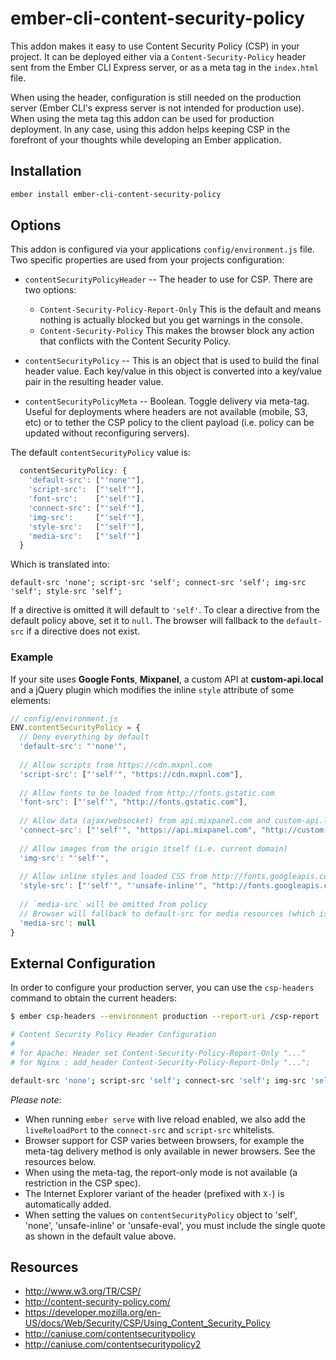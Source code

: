 # ember-cli-content-security-policy

This addon makes it easy to use Content Security Policy (CSP) in your project. It can be deployed either
via a `Content-Security-Policy` header sent from the Ember CLI Express server, or as a meta tag in the
`index.html` file.

When using the header, configuration is still needed on the production server (Ember CLI's express server 
is not intended for production use). When using the meta tag this addon can be used for production deployment.
In any case, using this addon helps keeping CSP in the forefront of your thoughts while developing an Ember application.

## Installation

```bash
ember install ember-cli-content-security-policy
```

## Options

This addon is configured via your applications `config/environment.js` file. Two specific properties are
used from your projects configuration:

* `contentSecurityPolicyHeader` -- The header to use for CSP. There are two options:
  - `Content-Security-Policy-Report-Only` This is the default and means nothing is actually blocked but you get warnings in the console.
  - `Content-Security-Policy` This makes the browser block any action that conflicts with the Content Security Policy.

* `contentSecurityPolicy` -- This is an object that is used to build the final header value. Each key/value
  in this object is converted into a key/value pair in the resulting header value.

* `contentSecurityPolicyMeta` -- Boolean. Toggle delivery via meta-tag. Useful for deployments where headers are not available (mobile, S3, etc) or to tether the CSP policy to the client payload (i.e. policy can be updated without reconfiguring servers).

The default `contentSecurityPolicy` value is:

```javascript
  contentSecurityPolicy: {
    'default-src': ["'none'"],
    'script-src':  ["'self'"],
    'font-src':    ["'self'"],
    'connect-src': ["'self'"],
    'img-src':     ["'self'"],
    'style-src':   ["'self'"],
    'media-src':   ["'self'"]
  }
```

Which is translated into:

```
default-src 'none'; script-src 'self'; connect-src 'self'; img-src 'self'; style-src 'self';
```

If a directive is omitted it will default to `'self'`. To clear a directive from the default policy above, set it to `null`. The browser will fallback to the `default-src` if a directive does not exist.

### Example

If your site uses **Google Fonts**, **Mixpanel**, a custom API at **custom-api.local** and a jQuery plugin which modifies the inline `style` attribute of some elements:

```javascript
// config/environment.js
ENV.contentSecurityPolicy = {
  // Deny everything by default
  'default-src': "'none'",
  
  // Allow scripts from https://cdn.mxpnl.com
  'script-src': ["'self'", "https://cdn.mxpnl.com"],
  
  // Allow fonts to be loaded from http://fonts.gstatic.com
  'font-src': ["'self'", "http://fonts.gstatic.com"],
  
  // Allow data (ajax/websocket) from api.mixpanel.com and custom-api.local
  'connect-src': ["'self'", "https://api.mixpanel.com", "http://custom-api.local"],
  
  // Allow images from the origin itself (i.e. current domain)
  'img-src': "'self'",
  
  // Allow inline styles and loaded CSS from http://fonts.googleapis.com
  'style-src': ["'self'", "'unsafe-inline'", "http://fonts.googleapis.com"],
  
  // `media-src` will be omitted from policy
  // Browser will fallback to default-src for media resources (which is to deny, see above).
  'media-src': null
}
```

## External Configuration

In order to configure your production server, you can use the `csp-headers` command to obtain
the current headers:

```bash
$ ember csp-headers --environment production --report-uri /csp-report

# Content Security Policy Header Configuration
#
# for Apache: Header set Content-Security-Policy-Report-Only "..."
# for Nginx : add_header Content-Security-Policy-Report-Only "...";

default-src 'none'; script-src 'self'; connect-src 'self'; img-src 'self'; style-src 'self'; report-uri /csp-report;
```

*Please note*:
+ When running `ember serve` with live reload enabled, we also add the `liveReloadPort` to
  the `connect-src` and `script-src` whitelists.
+ Browser support for CSP varies between browsers, for example the meta-tag delivery method is only available
  in newer browsers. See the resources below.
+ When using the meta-tag, the report-only mode is not available (a restriction in the CSP spec).
+ The Internet Explorer variant of the header (prefixed with `X-`) is automatically added.
+ When setting the values on `contentSecurityPolicy` object to 'self', 'none', 'unsafe-inline' or 'unsafe-eval', 
  you must include the single quote as shown in the default value above.

## Resources

* http://www.w3.org/TR/CSP/
* http://content-security-policy.com/
* https://developer.mozilla.org/en-US/docs/Web/Security/CSP/Using_Content_Security_Policy
* http://caniuse.com/contentsecuritypolicy
* http://caniuse.com/contentsecuritypolicy2
